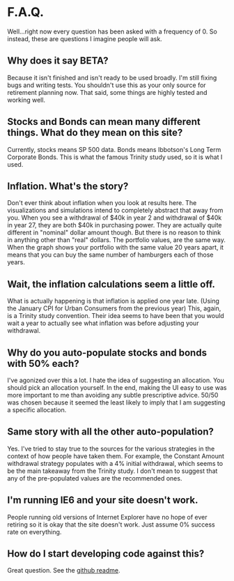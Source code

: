 # F.A.Q.

Well...right now every question has been asked with a frequency of 0.
So instead, these are questions I imagine people will ask.

## Why does it say BETA?
Because it isn't finished and isn't ready to be used broadly.
I'm still fixing bugs and writing tests.
You shouldn't use this as your only source for retirement planning now.
That said, some things are highly tested and working well.

## Stocks and Bonds can mean many different things. What do they mean on this site?
Currently, stocks means SP 500 data. 
Bonds means Ibbotson's Long Term Corporate Bonds.
This is what the famous Trinity study used, so it is what I used.

## Inflation. What's the story?
Don't ever think about inflation when you look at results here.
The visualizations and simulations intend to completely abstract that away from you.
When you see a withdrawal of $40k in year 2 and withdrawal of $40k in year 27, they are both $40k in purchasing power.
They are actually quite different in "nominal" dollar amount though.
But there is no reason to think in anything other than "real" dollars.
The portfolio values, are the same way.
When the graph shows your portfolio with the same value 20 years apart, it means that you can buy the same number of hamburgers each of those years.

## Wait, the inflation calculations seem a little off.
What is actually happening is that inflation is applied one year late.
(Using the January CPI for Urban Consumers from the previous year)
This, again, is a Trinity study convention.
Their idea seems to have been that you would wait a year to actually see what inflation was before adjusting your withdrawal.

## Why do you auto-populate stocks and bonds with 50% each?
I've agonized over this a lot. 
I hate the idea of suggesting an allocation.
You should pick an allocation yourself.
In the end, making the UI easy to use was more important to me than avoiding any subtle prescriptive advice.
50/50 was chosen because it seemed the least likely to imply that I am suggesting a specific allocation.

## Same story with all the other auto-population?
Yes.
I've tried to stay true to the sources for the various strategies in the context of how people have taken them.
For example, the Constant Amount withdrawal strategy populates with a 4% initial withdrawal, which seems to be the main takeaway from the Trinity study.
I don't mean to suggest that any of the pre-populated values are the recommended ones.

## I'm running IE6 and your site doesn't work.
People running old versions of Internet Explorer have no hope of ever retiring so it is okay that the site doesn't work.
Just assume 0% success rate on everything.

## How do I start developing code against this?
Great question. See the [github readme](https://github.com/gasserma/dwr/blob/master/README.md).
